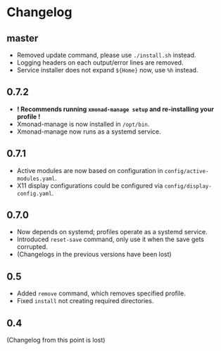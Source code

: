 # Changelog
## master
- Removed update command, please use `./install.sh` instead.
- Logging headers on each output/error lines are removed.
- Service installer does not expand `${Home}` now, use `%h` instead.

## 0.7.2
- **! Recommends running `xmonad-manage setup` and re-installing your profile !**
- Xmonad-manage is now installed in `/opt/bin`.
- Xmonad-manage now runs as a systemd service.

## 0.7.1
- Active modules are now based on configuration in `config/active-modules.yaml`.
- X11 display configurations could be configured via `config/display-config.yaml`.

## 0.7.0
- Now depends on systemd; profiles operate as a systemd service.
- Introduced `reset-save` command, only use it when the save gets corrupted.
- (Changelogs in the previous versions have been lost)

## 0.5
- Added `remove` command, which removes specified profile.
- Fixed `install` not creating required directories.

## 0.4
(Changelog from this point is lost)
